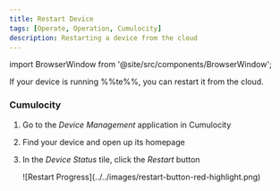 ```yaml
---
title: Restart Device
tags: [Operate, Operation, Cumulocity]
description: Restarting a device from the cloud
---
```


import BrowserWindow from '@site/src/components/BrowserWindow';

If your device is running %%te%%, you can restart it from the cloud.

### Cumulocity

1. Go to the *Device Management* application in Cumulocity

2. Find your device and open up its homepage

3. In the *Device Status* tile, click the *Restart* button

    <BrowserWindow url="https://example.cumulocity.com/apps/devicemanagement/index.html#/device/12345/device-info">
    ![Restart Progress](../../images/restart-button-red-highlight.png)

    </BrowserWindow>
